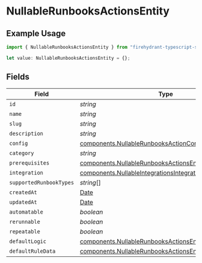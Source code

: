 # NullableRunbooksActionsEntity

## Example Usage

```typescript
import { NullableRunbooksActionsEntity } from "firehydrant-typescript-sdk/models/components";

let value: NullableRunbooksActionsEntity = {};
```

## Fields

| Field                                                                                                                              | Type                                                                                                                               | Required                                                                                                                           | Description                                                                                                                        |
| ---------------------------------------------------------------------------------------------------------------------------------- | ---------------------------------------------------------------------------------------------------------------------------------- | ---------------------------------------------------------------------------------------------------------------------------------- | ---------------------------------------------------------------------------------------------------------------------------------- |
| `id`                                                                                                                               | *string*                                                                                                                           | :heavy_minus_sign:                                                                                                                 | N/A                                                                                                                                |
| `name`                                                                                                                             | *string*                                                                                                                           | :heavy_minus_sign:                                                                                                                 | N/A                                                                                                                                |
| `slug`                                                                                                                             | *string*                                                                                                                           | :heavy_minus_sign:                                                                                                                 | N/A                                                                                                                                |
| `description`                                                                                                                      | *string*                                                                                                                           | :heavy_minus_sign:                                                                                                                 | N/A                                                                                                                                |
| `config`                                                                                                                           | [components.NullableRunbooksActionConfigEntity](../../models/components/nullablerunbooksactionconfigentity.md)                     | :heavy_minus_sign:                                                                                                                 | N/A                                                                                                                                |
| `category`                                                                                                                         | *string*                                                                                                                           | :heavy_minus_sign:                                                                                                                 | N/A                                                                                                                                |
| `prerequisites`                                                                                                                    | [components.NullableRunbooksActionsEntityPrerequisites](../../models/components/nullablerunbooksactionsentityprerequisites.md)     | :heavy_minus_sign:                                                                                                                 | N/A                                                                                                                                |
| `integration`                                                                                                                      | [components.NullableIntegrationsIntegrationEntity](../../models/components/nullableintegrationsintegrationentity.md)               | :heavy_minus_sign:                                                                                                                 | N/A                                                                                                                                |
| `supportedRunbookTypes`                                                                                                            | *string*[]                                                                                                                         | :heavy_minus_sign:                                                                                                                 | N/A                                                                                                                                |
| `createdAt`                                                                                                                        | [Date](https://developer.mozilla.org/en-US/docs/Web/JavaScript/Reference/Global_Objects/Date)                                      | :heavy_minus_sign:                                                                                                                 | N/A                                                                                                                                |
| `updatedAt`                                                                                                                        | [Date](https://developer.mozilla.org/en-US/docs/Web/JavaScript/Reference/Global_Objects/Date)                                      | :heavy_minus_sign:                                                                                                                 | N/A                                                                                                                                |
| `automatable`                                                                                                                      | *boolean*                                                                                                                          | :heavy_minus_sign:                                                                                                                 | N/A                                                                                                                                |
| `rerunnable`                                                                                                                       | *boolean*                                                                                                                          | :heavy_minus_sign:                                                                                                                 | N/A                                                                                                                                |
| `repeatable`                                                                                                                       | *boolean*                                                                                                                          | :heavy_minus_sign:                                                                                                                 | N/A                                                                                                                                |
| `defaultLogic`                                                                                                                     | [components.NullableRunbooksActionsEntityDefaultLogic](../../models/components/nullablerunbooksactionsentitydefaultlogic.md)       | :heavy_minus_sign:                                                                                                                 | N/A                                                                                                                                |
| `defaultRuleData`                                                                                                                  | [components.NullableRunbooksActionsEntityDefaultRuleData](../../models/components/nullablerunbooksactionsentitydefaultruledata.md) | :heavy_minus_sign:                                                                                                                 | N/A                                                                                                                                |
